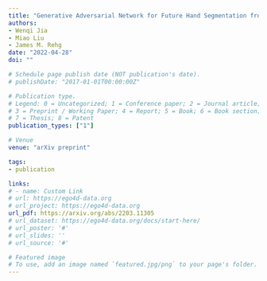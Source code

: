 ```yaml
---
title: "Generative Adversarial Network for Future Hand Segmentation from Egocentric Video"
authors:
- Wenqi Jia
- Miao Liu
- James M. Rehg
date: "2022-04-28"
doi: ""

# Schedule page publish date (NOT publication's date).
# publishDate: "2017-01-01T00:00:00Z"

# Publication type.
# Legend: 0 = Uncategorized; 1 = Conference paper; 2 = Journal article;
# 3 = Preprint / Working Paper; 4 = Report; 5 = Book; 6 = Book section;
# 7 = Thesis; 8 = Patent
publication_types: ["1"]

# Venue
venue: "arXiv preprint"

tags:
- publication

links:
# - name: Custom Link
# url: https://ego4d-data.org
# url_project: https://ego4d-data.org
url_pdf: https://arxiv.org/abs/2203.11305
# url_dataset: https://ego4d-data.org/docs/start-here/
# url_poster: '#'
# url_slides: ''
# url_source: '#'

# Featured image
# To use, add an image named `featured.jpg/png` to your page's folder. 
---
```


